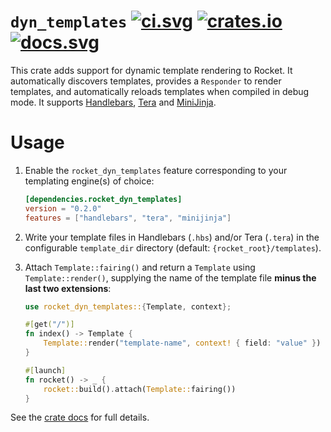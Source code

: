 # `dyn_templates` [![ci.svg]][ci] [![crates.io]][crate] [![docs.svg]][crate docs]

[crates.io]: https://img.shields.io/crates/v/rocket_dyn_templates.svg
[crate]: https://crates.io/crates/rocket_dyn_templates
[docs.svg]: https://img.shields.io/badge/web-master-red.svg?style=flat&label=docs&colorB=d33847
[crate docs]: https://api.rocket.rs/master/rocket_dyn_templates
[ci.svg]: https://github.com/rwf2/Rocket/workflows/CI/badge.svg
[ci]: https://github.com/rwf2/Rocket/actions

This crate adds support for dynamic template rendering to Rocket. It
automatically discovers templates, provides a `Responder` to render templates,
and automatically reloads templates when compiled in debug mode. It supports [Handlebars], [Tera] and [MiniJinja].

[Tera]: https://docs.rs/crate/tera/1
[Handlebars]: https://docs.rs/crate/handlebars/5
[MiniJinja]: https://docs.rs/crate/minijinja/2.0.1

# Usage

  1. Enable the `rocket_dyn_templates` feature corresponding to your templating
     engine(s) of choice:

     ```toml
     [dependencies.rocket_dyn_templates]
     version = "0.2.0"
     features = ["handlebars", "tera", "minijinja"]
     ```

  1. Write your template files in Handlebars (`.hbs`) and/or Tera (`.tera`) in
     the configurable `template_dir` directory (default:
     `{rocket_root}/templates`).

  2. Attach `Template::fairing()` and return a `Template` using
     `Template::render()`, supplying the name of the template file **minus the
     last two extensions**:

     ```rust
     use rocket_dyn_templates::{Template, context};

     #[get("/")]
     fn index() -> Template {
         Template::render("template-name", context! { field: "value" })
     }

     #[launch]
     fn rocket() -> _ {
         rocket::build().attach(Template::fairing())
     }
     ```

See the [crate docs] for full details.
